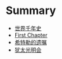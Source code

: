 # Summary

* [世界千年史](README.md)
* [First Chapter](chapter1.md)
* [希特勒的遗嘱](希特勒经典语录.md)
* [犹太光明会](犹太光明会.md)

